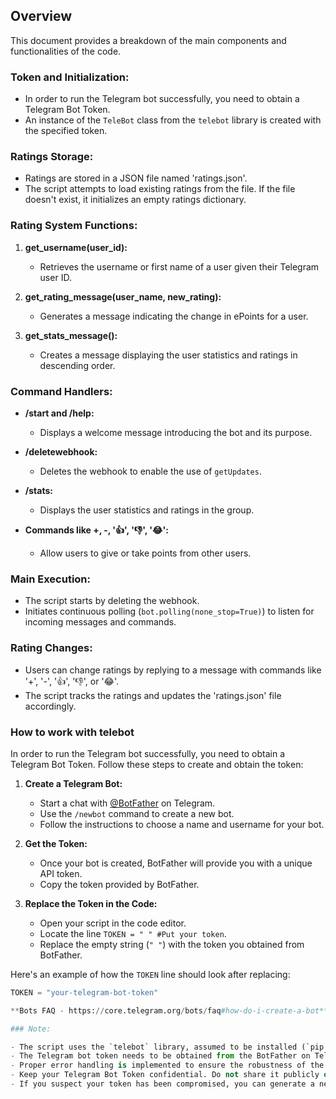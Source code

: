 ## Overview

This document provides a breakdown of the main components and functionalities of the code.

### Token and Initialization:

- In order to run the Telegram bot successfully, you need to obtain a Telegram Bot Token.
- An instance of the `TeleBot` class from the `telebot` library is created with the specified token.

### Ratings Storage:

- Ratings are stored in a JSON file named 'ratings.json'.
- The script attempts to load existing ratings from the file. If the file doesn't exist, it initializes an empty ratings dictionary.

### Rating System Functions:

1. **get_username(user_id):**
   - Retrieves the username or first name of a user given their Telegram user ID.

2. **get_rating_message(user_name, new_rating):**
   - Generates a message indicating the change in ePoints for a user.

3. **get_stats_message():**
   - Creates a message displaying the user statistics and ratings in descending order.

### Command Handlers:

- **/start and /help:**
  - Displays a welcome message introducing the bot and its purpose.

- **/deletewebhook:**
  - Deletes the webhook to enable the use of `getUpdates`.

- **/stats:**
  - Displays the user statistics and ratings in the group.

- **Commands like +, -, '👍', '👎', '😂':**
  - Allow users to give or take points from other users.

### Main Execution:

- The script starts by deleting the webhook.
- Initiates continuous polling (`bot.polling(none_stop=True)`) to listen for incoming messages and commands.

### Rating Changes:

- Users can change ratings by replying to a message with commands like '+', '-', '👍', '👎', or '😂'.
- The script tracks the ratings and updates the 'ratings.json' file accordingly.

### How to work with telebot

In order to run the Telegram bot successfully, you need to obtain a Telegram Bot Token. Follow these steps to create and obtain the token:

1. **Create a Telegram Bot:**
   - Start a chat with [@BotFather](https://t.me/BotFather) on Telegram.
   - Use the `/newbot` command to create a new bot.
   - Follow the instructions to choose a name and username for your bot.

2. **Get the Token:**
   - Once your bot is created, BotFather will provide you with a unique API token.
   - Copy the token provided by BotFather.

3. **Replace the Token in the Code:**
   - Open your script in the code editor.
   - Locate the line `TOKEN = " " #Put your token`.
   - Replace the empty string (`" "`) with the token you obtained from BotFather.

Here's an example of how the `TOKEN` line should look after replacing:
   ```python
   TOKEN = "your-telegram-bot-token"

**Bots FAQ - https://core.telegram.org/bots/faq#how-do-i-create-a-bot**

### Note:

- The script uses the `telebot` library, assumed to be installed (`pip install pyTelegramBotAPI`).
- The Telegram bot token needs to be obtained from the BotFather on Telegram and replaced in the `TOKEN` variable for the script to work.
- Proper error handling is implemented to ensure the robustness of the bot.
- Keep your Telegram Bot Token confidential. Do not share it publicly or expose it in your code repositories.
- If you suspect your token has been compromised, you can generate a new one by talking to BotFather and updating it in your code.
